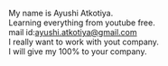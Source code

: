 My name is Ayushi Atkotiya.<br>
Learning everything from youtube free.<br>
mail id:ayushi.atkotiya@gmail.com<br>
I really want to work with yout company.<br>
I will give my 100% to your company.
